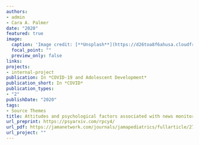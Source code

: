 ```yaml
---
authors:
- admin
- Cara A. Palmer
date: "2020"
featured: true
image:
  caption: 'Image credit: [**Unsplash**](https://d26toa8f6ahusa.cloudfront.net/wp-content/uploads/2020/03/18090451/social-distancing.jpg)'
  focal_point: ""
  preview_only: false
links:
projects:
- internal-project
publication: In *COVID-19 and Adolescent Development*
publication_short: In *COVID*
publication_types:
- "2"
publishDate: "2020"
tags:
- Source Themes
title: Attitudes and psychological factors associated with news monitoring, social distancing, disinfecting, and hoarding behaviors among US adolescents during the Coronavirus-19 pandemic. 
url_preprint: https://psyarxiv.com/rpcy4/
url_pdf: https://jamanetwork.com/journals/jamapediatrics/fullarticle/2767276
url_project: ""
---
```




